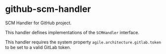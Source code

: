 # github-scm-handler

SCM Handler for GitHub project.

This handler defines implementations of the `SCMHandler` interface.

This handler requires the system property `agile.architecture.gitlab.token` to be set to a valid GitLab token.